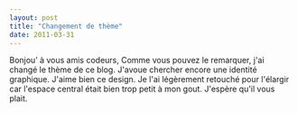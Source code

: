 ```yaml
---
layout: post
title: "Changement de thème"
date: 2011-03-31
---
```

Bonjou’ à vous amis codeurs, Comme vous pouvez le remarquer, j'ai changé le thème de ce blog. J'avoue chercher encore une identité graphique. J'aime bien ce design. Je l'ai légèrement retouché pour l'élargir car l'espace central était bien trop petit à mon gout. J'espère qu'il vous plait.
